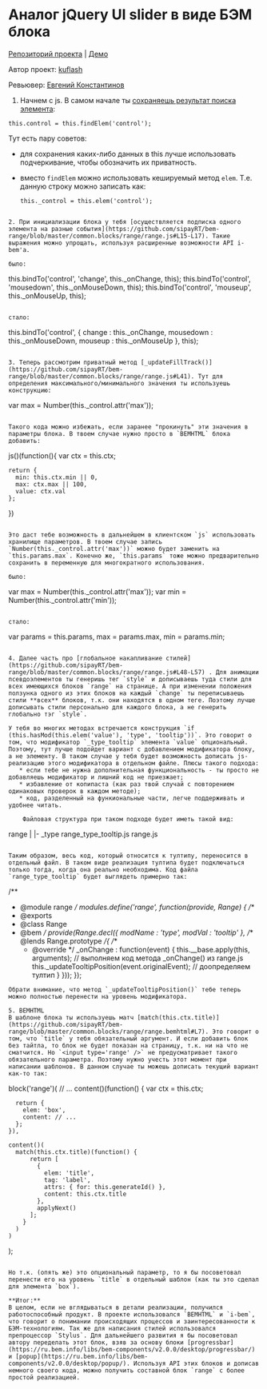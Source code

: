 # Аналог jQuery UI slider в виде БЭМ блока

[Репозиторий проекта](https://github.com/kuflash/bem-range) | [Демо](http://bem-range-demo.bitballoon.com)

Автор проект: [kuflash](https://github.com/kuflash)

Ревьювер: [Евгений Константинов](https://ru.bem.info/authors/konstantinov-eugeny/ )

1. Начнем с js. В самом начале ты [сохраняешь результат поиска элемента](https://github.com/sipayRT/bem-range/blob/master/common.blocks/range/range.js#L13):

  ```
  this.control = this.findElem('control');
  ```

  Тут есть пару советов:
  - для сохранения каких-либо данных в this лучше использовать подчеркивание, чтобы обозначить их приватность.
  - вместо `findElem` можно использовать кешируемый метод `elem`. Т.е. данную строку можно записать как:

    ```
    this._control = this.elem('control');
  ```

2. При инициализации блока у тебя [осуществляется подписка одного элемента на разные события](https://github.com/sipayRT/bem-range/blob/master/common.blocks/range/range.js#L15-L17). Такие выражения можно упрощать, используя расширенные возможности API i-bem'a.

  было:

  ```
  this.bindTo('control', 'change', this._onChange, this);
  this.bindTo('control', 'mousedown', this._onMouseDown, this);
  this.bindTo('control', 'mouseup', this._onMouseUp, this);
  ```

  стало:

  ```
  this.bindTo('control', {
    change : this._onChange,
    mousedown : this._onMouseDown,
    mouseup : this._onMouseUp
  }, this);
  ```

3. Теперь рассмотрим приватный метод [_updateFillTrack()](https://github.com/sipayRT/bem-range/blob/master/common.blocks/range/range.js#L41). Тут для определения максимального/минимального значения ты используешь конструкцию:

  ```
  var max = Number(this._control.attr('max'));
  ```

  Такого кода можно избежать, если заранее "прокинуть" эти значения в параметры блока. В твоем случае нужно просто в `BEMHTML` блока добавить:

  ```
  js()(function(){
    var ctx = this.ctx;

    return {
      min: this.ctx.min || 0,
      max: ctx.max || 100,
      value: ctx.val
    };
  })
  ```

  Это даст тебе возможность в дальнейшем в клиентском `js` использовать хранилище параметров. В твоем случае запись `Number(this._control.attr('max'))` можно будет заменить на `this.params.max`. Конечно же, `this.params` тоже можно предварительно сохранить в переменную для многократного использования.

  было:

  ```
  var max = Number(this._control.attr('max'));
  var min = Number(this._control.attr('min'));
  ```

  стало:

  ```
  var params = this.params,
      max = params.max,
      min = params.min;
  ```

4. Далее часть про [глобальное накапливание стилей](https://github.com/sipayRT/bem-range/blob/master/common.blocks/range/range.js#L48-L57) . Для анимации псевдоэлементов ты генеришь тег `style` и дописываешь туда стили для всех имеющихся блоков `range` на странице. А при изменении положения ползунка одного из этих блоков на каждый `change` ты переписываешь стили **всех** блоков, т.к. они находятся в одном теге. Поэтому лучше дописывать стили персонально для каждого блока, а не генерить глобально тэг `style`.

У тебя во многих методах встречается конструкция `if (this.hasMod(this.elem('value'), 'type', 'tooltip'))`. Это говорит о том, что модификатор `_type_tooltip` элемента `value` опциональный. Поэтому, тут лучше подойдет вариант с добавлением модификатора блоку, а не элементу. В таком случае у тебя будет возможность дописать js-реализацию этого модификатора в отдельном файле. Плюсы такого подхода:
     * если тебе не нужна дополнительная функциональность - ты просто не добавляешь модификатор и лишний код не приезжает;
     * избавление от копипаста (как раз твой случай с повторением одинаковых проверок в каждом методе);
     * код, разделенный на функиональные части, легче поддерживать и удобнее читать.

      Файловая структура при таком подходе будет иметь такой вид:

  ```
  range
  |
  |- _type
      range_type_tooltip.js
  range.js
  ```

  Таким образом, весь код, который относится к тултипу, переносится в отдельный файл. В таком виде реализация тултипа будет подключаться только тогда, когда она реально необходима. Код файла `range_type_tooltip` будет выглядеть примерно так:
  ```
  /**
  * @module range
  */
  modules.define('range', function(provide, Range) {
  /**
  * @exports
  * @class Range
  * @bem
  */
    provide(Range.decl({ modName : 'type', modVal : 'tooltip' }, /** @lends Range.prototype */{
      /**
      * @override
      */
      _onChange : function(event) {
        this.__base.apply(this, arguments); // выполняем код метода _onChange() из range.js
        this._updateTooltipPosition(event.originalEvent); // доопределяем тултип
      }
    }));
  });
  ```
  Обрати внимание, что метод `_updateTooltipPosition()` тебе теперь можно полностью перенести на уровень модификатора.

5. BEMHTML
  В шаблоне блока ты используешь матч [match(this.ctx.title)](https://github.com/sipayRT/bem-range/blob/master/common.blocks/range/range.bemhtml#L7). Это говорит о том, что `title` у тебя обязательный аргумент. И если добавить блок без тайтла, то блок не будет показан на страницу, т.к. ни на что не сматчится. Но `<input type='range' />` не предусматривает такого обязательного параметра. Поэтому нужно учесть этот момент при написании шаблонов. В данном случае ты можешь дописать текущий вариант как-то так:

  ```
  block('range')(
    // ...
    content()(function() {
      var ctx = this.ctx;

      return {
        elem: 'box',
        content: // ...
      };
    }),

    content()(
      match(this.ctx.title)(function() {
          return [
            {
              elem: 'title',
              tag: 'label',
              attrs: { for: this.generateId() },
              content: this.ctx.title
            },
            applyNext()
          ];
        }
      )
    )
  );
  ```

  Но т.к. (опять же) это опциональный параметр, то я бы посоветовал перенести его на уровень `title` в отдельный шаблон (как ты это сделал для элемента `box`).

**Итог:**
В целом, если не вглядываться в детали реализации, получился работоспособный продукт. В проекте использовался `BEMHTML` и `i-bem`, что говорит о понимании происходящих процессов и заинтересованности к БЭМ-технологиям. Так же для написания стилей использовался препроцессор `Stylus`. Для дальнейшего развития я бы посоветовал автору переделать этот блок, взяв за основу блоки [progressbar](https://ru.bem.info/libs/bem-components/v2.0.0/desktop/progressbar/) и [popup](https://ru.bem.info/libs/bem-components/v2.0.0/desktop/popup/). Используя API этих блоков и дописав немного своего кода, можно получить составной блок `range` с более простой реализацией.
